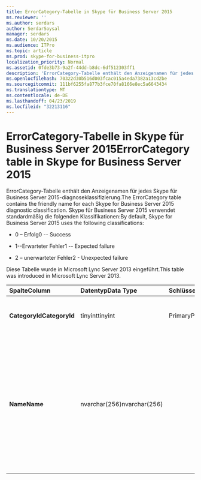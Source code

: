 ```yaml
---
title: ErrorCategory-Tabelle in Skype für Business Server 2015
ms.reviewer: ''
ms.author: serdars
author: SerdarSoysal
manager: serdars
ms.date: 10/20/2015
ms.audience: ITPro
ms.topic: article
ms.prod: skype-for-business-itpro
localization_priority: Normal
ms.assetid: 0fde3b73-9a2f-44dd-b8dc-6df512303ff1
description: 'ErrorCategory-Tabelle enthält den Anzeigenamen für jedes Skype für Business Server 2015-diagnoseklassifizierung. Skype für Business Server 2015 verwendet standardmäßig die folgenden Klassifikationen:'
ms.openlocfilehash: 70322d30b516d003fcac015a4eda7382a13cd2be
ms.sourcegitcommit: 111bf6255fa877b3fce70fa8166e8ec5a6643434
ms.translationtype: MT
ms.contentlocale: de-DE
ms.lasthandoff: 04/23/2019
ms.locfileid: "32213116"
---
```

# <a name="errorcategory-table-in-skype-for-business-server-2015"></a><span data-ttu-id="cfdf3-104">ErrorCategory-Tabelle in Skype für Business Server 2015</span><span class="sxs-lookup"><span data-stu-id="cfdf3-104">ErrorCategory table in Skype for Business Server 2015</span></span>
 
<span data-ttu-id="cfdf3-105">ErrorCategory-Tabelle enthält den Anzeigenamen für jedes Skype für Business Server 2015-diagnoseklassifizierung.</span><span class="sxs-lookup"><span data-stu-id="cfdf3-105">The ErrorCategory table contains the friendly name for each Skype for Business Server 2015 diagnostic classification.</span></span> <span data-ttu-id="cfdf3-106">Skype für Business Server 2015 verwendet standardmäßig die folgenden Klassifikationen:</span><span class="sxs-lookup"><span data-stu-id="cfdf3-106">By default, Skype for Business Server 2015 uses the following classifications:</span></span>
  
- <span data-ttu-id="cfdf3-107">0 – Erfolg</span><span class="sxs-lookup"><span data-stu-id="cfdf3-107">0 -- Success</span></span>
    
- <span data-ttu-id="cfdf3-108">1--Erwarteter Fehler</span><span class="sxs-lookup"><span data-stu-id="cfdf3-108">1 -- Expected failure</span></span>
    
- <span data-ttu-id="cfdf3-109">2 – unerwarteter Fehler</span><span class="sxs-lookup"><span data-stu-id="cfdf3-109">2 - Unexpected failure</span></span>
    
<span data-ttu-id="cfdf3-110">Diese Tabelle wurde in Microsoft Lync Server 2013 eingeführt.</span><span class="sxs-lookup"><span data-stu-id="cfdf3-110">This table was introduced in Microsoft Lync Server 2013.</span></span>
  
|<span data-ttu-id="cfdf3-111">**Spalte**</span><span class="sxs-lookup"><span data-stu-id="cfdf3-111">**Column**</span></span>|<span data-ttu-id="cfdf3-112">**Datentyp**</span><span class="sxs-lookup"><span data-stu-id="cfdf3-112">**Data Type**</span></span>|<span data-ttu-id="cfdf3-113">**Schlüssel/Index**</span><span class="sxs-lookup"><span data-stu-id="cfdf3-113">**Key/Index**</span></span>|<span data-ttu-id="cfdf3-114">**Details**</span><span class="sxs-lookup"><span data-stu-id="cfdf3-114">**Details**</span></span>|
|:-----|:-----|:-----|:-----|
|<span data-ttu-id="cfdf3-115">**CategoryId**</span><span class="sxs-lookup"><span data-stu-id="cfdf3-115">**CategoryId**</span></span> <br/> |<span data-ttu-id="cfdf3-116">tinyint</span><span class="sxs-lookup"><span data-stu-id="cfdf3-116">tinyint</span></span>  <br/> |<span data-ttu-id="cfdf3-117">Primary</span><span class="sxs-lookup"><span data-stu-id="cfdf3-117">Primary</span></span>  <br/> |<span data-ttu-id="cfdf3-118">Eindeutiger Bezeichner für die Klassifikation.</span><span class="sxs-lookup"><span data-stu-id="cfdf3-118">Unique identifier for the classification.</span></span>  <br/> |
|<span data-ttu-id="cfdf3-119">**Name**</span><span class="sxs-lookup"><span data-stu-id="cfdf3-119">**Name**</span></span> <br/> |<span data-ttu-id="cfdf3-120">nvarchar(256)</span><span class="sxs-lookup"><span data-stu-id="cfdf3-120">nvarchar(256)</span></span>  <br/> || <span data-ttu-id="cfdf3-121">Wert und dem Anzeigenamen der Klassifikation zugewiesen.</span><span class="sxs-lookup"><span data-stu-id="cfdf3-121">Value and friendly name assigned to the classification.</span></span> <span data-ttu-id="cfdf3-122">Gültige Werte sind:</span><span class="sxs-lookup"><span data-stu-id="cfdf3-122">Allowed values are:</span></span> <br/>  <span data-ttu-id="cfdf3-123">0 – Erfolg</span><span class="sxs-lookup"><span data-stu-id="cfdf3-123">0 -- Success</span></span> <br/>  <span data-ttu-id="cfdf3-124">1--Erwarteter Fehler</span><span class="sxs-lookup"><span data-stu-id="cfdf3-124">1 -- Expected failure</span></span> <br/>  <span data-ttu-id="cfdf3-125">2 – unerwarteter Fehler</span><span class="sxs-lookup"><span data-stu-id="cfdf3-125">2 - Unexpected failure</span></span> <br/> |
   

